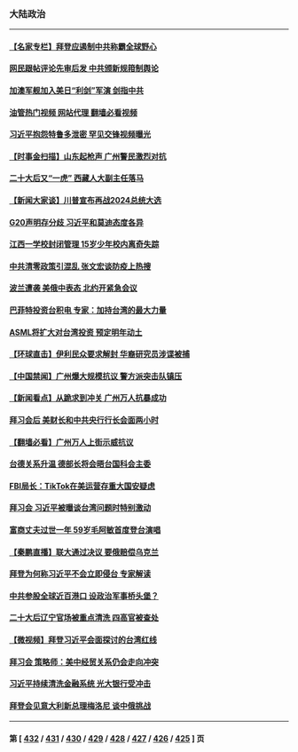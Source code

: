 ### 大陆政治
---
#### [【名家专栏】拜登应遏制中共称霸全球野心](../../pages/ncid277/n13867096.md?11170845) 
#### [网民跟帖评论先审后发 中共颁新规箝制舆论](../../pages/ncid277/n13867258.md?11170845) 
#### [加澳军舰加入美日“利剑”军演 剑指中共](../../pages/ncid277/n13867220.md?11170845) 
#### [油管热门视频 网站代理 翻墙必看视频](http://138.2.39.72:81/youtube.html?epic-marker?11170845)
#### [习近平抱怨特鲁多泄密 罕见交锋视频曝光](../../pages/ncid277/n13867231.md?11170845) 
#### [【时事金扫描】山东起枪声 广州警民激烈对抗](../../pages/ncid277/n13867088.md?11170845) 
#### [二十大后又“一虎” 西藏人大副主任落马](../../pages/ncid277/n13867062.md?11170845) 
#### [【新闻大家谈】川普宣布再战2024总统大选](../../pages/ncid277/n13867145.md?11170845) 
#### [G20声明存分歧 习近平和莫迪态度各异](../../pages/ncid277/n13866486.md?11170845) 
#### [江西一学校封闭管理 15岁少年校内离奇失踪](../../pages/ncid277/n13867014.md?11170845) 
#### [中共清零政策引混乱 张文宏谈防疫上热搜](../../pages/ncid277/n13866985.md?11170845) 
#### [波兰遭袭 美俄中表态 北约开紧急会议](../../pages/ncid277/n13866986.md?11170845) 
#### [巴菲特投资台积电 专家：加持台湾的最大力量](../../pages/ncid277/n13866974.md?11170845) 
#### [ASML将扩大对台湾投资 预定明年动土](../../pages/ncid277/n13866900.md?11170845) 
#### [【环球直击】伊利民众要求解封 华裔研究员涉谍被捕](../../pages/ncid277/n13866534.md?11170845) 
#### [【中国禁闻】广州爆大规模抗议 警方派突击队镇压](../../pages/ncid277/n13866570.md?11170845) 
#### [【新闻看点】从跪求到冲关 广州万人抗暴成功](../../pages/ncid277/n13866587.md?11170845) 
#### [拜习会后 美财长和中共央行行长会面两小时](../../pages/ncid277/n13866773.md?11170845) 
#### [【翻墙必看】广州万人上街示威抗议](../../pages/ncid277/n13866713.md?11170845) 
#### [台德关系升温 德部长将会晤台国科会主委](../../pages/ncid277/n13866729.md?11170845) 
#### [FBI局长：TikTok在美运营存重大国安疑虑](../../pages/ncid277/n13866627.md?11170845) 
#### [拜习会 习近平被曝谈台湾问题时特别激动](../../pages/ncid277/n13866581.md?11170845) 
#### [富商丈夫过世一年 59岁毛阿敏首度登台演唱](../../pages/ncid277/n13866598.md?11170845) 
#### [【秦鹏直播】联大通过决议 要俄赔偿乌克兰](../../pages/ncid277/n13866612.md?11170845) 
#### [拜登为何称习近平不会立即侵台 专家解读](../../pages/ncid277/n13866550.md?11170845) 
#### [中共参股全球近百港口 设政治军事桥头堡？](../../pages/ncid277/n13866319.md?11170845) 
#### [二十大后辽宁官场被重点清洗 四高官被查处](../../pages/ncid277/n13866248.md?11170845) 
#### [【微视频】拜登习近平会面探讨的台湾红线](../../pages/ncid277/n13866485.md?11170845) 
#### [拜习会 策略师：美中经贸关系仍会走向冲突](../../pages/ncid277/n13866551.md?11170845) 
#### [习近平持续清洗金融系统 光大银行受冲击](../../pages/ncid277/n13866193.md?11170845) 
#### [拜登会见意大利新总理梅洛尼 谈中俄挑战](../../pages/ncid277/n13866529.md?11170845) 

---
#### 第 [ [432](./432.md?11170845) / [431](./431.md?11170845) / [430](./430.md?11170845) / [429](./429.md?11170845) / [428](./428.md?11170845) / [427](./427.md?11170845) / [426](./426.md?11170845) / [425](./425.md?11170845) ] 页

